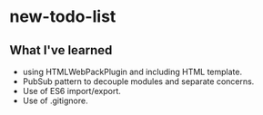 # new-todo-list

## What I've learned
- using HTMLWebPackPlugin and including HTML template.
- PubSub pattern to decouple modules and separate concerns.
- Use of ES6 import/export.
- Use of .gitignore.